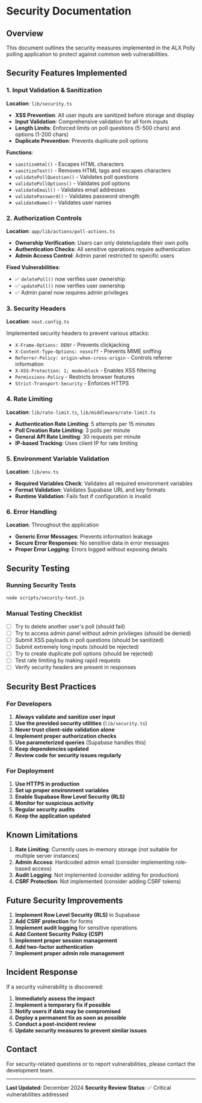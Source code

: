 # Security Documentation

## Overview

This document outlines the security measures implemented in the ALX Polly polling application to protect against common web vulnerabilities.

## Security Features Implemented

### 1. Input Validation & Sanitization

**Location**: `lib/security.ts`

- **XSS Prevention**: All user inputs are sanitized before storage and display
- **Input Validation**: Comprehensive validation for all form inputs
- **Length Limits**: Enforced limits on poll questions (5-500 chars) and options (1-200 chars)
- **Duplicate Prevention**: Prevents duplicate poll options

**Functions**:
- `sanitizeHtml()` - Escapes HTML characters
- `sanitizeText()` - Removes HTML tags and escapes characters
- `validatePollQuestion()` - Validates poll questions
- `validatePollOptions()` - Validates poll options
- `validateEmail()` - Validates email addresses
- `validatePassword()` - Validates password strength
- `validateName()` - Validates user names

### 2. Authorization Controls

**Location**: `app/lib/actions/poll-actions.ts`

- **Ownership Verification**: Users can only delete/update their own polls
- **Authentication Checks**: All sensitive operations require authentication
- **Admin Access Control**: Admin panel restricted to specific users

**Fixed Vulnerabilities**:
- ✅ `deletePoll()` now verifies user ownership
- ✅ `updatePoll()` now verifies user ownership
- ✅ Admin panel now requires admin privileges

### 3. Security Headers

**Location**: `next.config.ts`

Implemented security headers to prevent various attacks:
- `X-Frame-Options: DENY` - Prevents clickjacking
- `X-Content-Type-Options: nosniff` - Prevents MIME sniffing
- `Referrer-Policy: origin-when-cross-origin` - Controls referrer information
- `X-XSS-Protection: 1; mode=block` - Enables XSS filtering
- `Permissions-Policy` - Restricts browser features
- `Strict-Transport-Security` - Enforces HTTPS

### 4. Rate Limiting

**Location**: `lib/rate-limit.ts`, `lib/middleware/rate-limit.ts`

- **Authentication Rate Limiting**: 5 attempts per 15 minutes
- **Poll Creation Rate Limiting**: 3 polls per minute
- **General API Rate Limiting**: 30 requests per minute
- **IP-based Tracking**: Uses client IP for rate limiting

### 5. Environment Variable Validation

**Location**: `lib/env.ts`

- **Required Variables Check**: Validates all required environment variables
- **Format Validation**: Validates Supabase URL and key formats
- **Runtime Validation**: Fails fast if configuration is invalid

### 6. Error Handling

**Location**: Throughout the application

- **Generic Error Messages**: Prevents information leakage
- **Secure Error Responses**: No sensitive data in error messages
- **Proper Error Logging**: Errors logged without exposing details

## Security Testing

### Running Security Tests

```bash
node scripts/security-test.js
```

### Manual Testing Checklist

- [ ] Try to delete another user's poll (should fail)
- [ ] Try to access admin panel without admin privileges (should be denied)
- [ ] Submit XSS payloads in poll questions (should be sanitized)
- [ ] Submit extremely long inputs (should be rejected)
- [ ] Try to create duplicate poll options (should be rejected)
- [ ] Test rate limiting by making rapid requests
- [ ] Verify security headers are present in responses

## Security Best Practices

### For Developers

1. **Always validate and sanitize user input**
2. **Use the provided security utilities** (`lib/security.ts`)
3. **Never trust client-side validation alone**
4. **Implement proper authorization checks**
5. **Use parameterized queries** (Supabase handles this)
6. **Keep dependencies updated**
7. **Review code for security issues regularly**

### For Deployment

1. **Use HTTPS in production**
2. **Set up proper environment variables**
3. **Enable Supabase Row Level Security (RLS)**
4. **Monitor for suspicious activity**
5. **Regular security audits**
6. **Keep the application updated**

## Known Limitations

1. **Rate Limiting**: Currently uses in-memory storage (not suitable for multiple server instances)
2. **Admin Access**: Hardcoded admin email (consider implementing role-based access)
3. **Audit Logging**: Not implemented (consider adding for production)
4. **CSRF Protection**: Not implemented (consider adding CSRF tokens)

## Future Security Improvements

1. **Implement Row Level Security (RLS)** in Supabase
2. **Add CSRF protection** for forms
3. **Implement audit logging** for sensitive operations
4. **Add Content Security Policy (CSP)**
5. **Implement proper session management**
6. **Add two-factor authentication**
7. **Implement proper admin role management**

## Incident Response

If a security vulnerability is discovered:

1. **Immediately assess the impact**
2. **Implement a temporary fix if possible**
3. **Notify users if data may be compromised**
4. **Deploy a permanent fix as soon as possible**
5. **Conduct a post-incident review**
6. **Update security measures to prevent similar issues**

## Contact

For security-related questions or to report vulnerabilities, please contact the development team.

---

**Last Updated**: December 2024
**Security Review Status**: ✅ Critical vulnerabilities addressed
